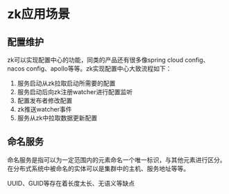 # zk应用场景

## 配置维护

zk可以实现配置中心的功能，同类的产品还有很多像spring cloud config、nacos config、apollo等等。zk实现配置中心大致流程如下：

1. 服务启动从zk拉取启动所需要的配置
2. 服务启动后向zk注册watcher进行配置监听
3. 配置发布者修改配置
4. zk推送watcher事件
5. 服务从zk中拉取数据更新配置

## 命名服务

命名服务是指可以为一定范围内的元素命名一个唯一标识，与其他元素进行区分。在分布式系统中被命名的实体可以是集群中的主机、服务地址等等。

UUID、GUID等存在着长度太长、无语义等缺点